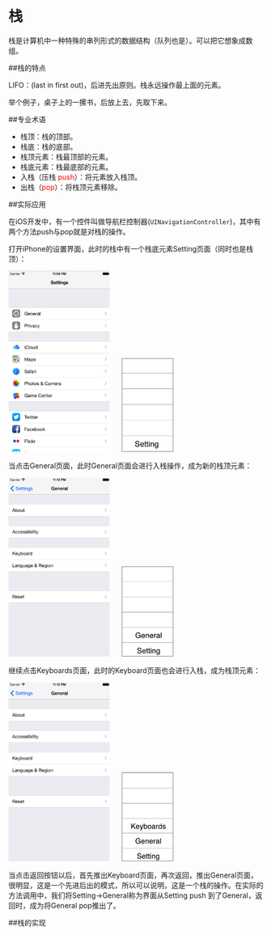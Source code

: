 # 栈

栈是计算机中一种特殊的串列形式的数据结构（队列也是）。可以把它想象成数组。

##栈的特点

LIFO：(last in first out)，后进先出原则。栈永远操作最上面的元素。

举个例子，桌子上的一摞书，后放上去，先取下来。

##专业术语

- 栈顶：栈的顶部。
- 栈底：栈的底部。
- 栈顶元素：栈最顶部的元素。
- 栈底元素：栈最底部的元素。
- 入栈（压栈 <font color=red>push</font>）：将元素放入栈顶。
- 出栈（<font color=red>pop</font>）：将栈顶元素移除。

##实际应用

在iOS开发中，有一个控件叫做导航栏控制器(`UINavigationController`)，其中有两个方法push与pop就是对栈的操作。

打开iPhone的设置界面，此时的栈中有一个栈底元素Setting页面（同时也是栈顶）：

<img src="./images/stack-1.png" width="200px" />
<img src="./images/stack-4.png" width="100px" style="border:0.5px gray solid; margin-left:20px" />

当点击General页面，此时General页面会进行入栈操作，成为新的栈顶元素：

<img src="./images/stack-2.png" width="200px" />
<img src="./images/stack-5.png" width="100px" style="border:0.5px gray solid; margin-left:20px" />

继续点击Keyboards页面，此时的Keyboard页面也会进行入栈，成为栈顶元素：

<img src="./images/stack-2.png" width="200px" />
<img src="./images/stack-6.png" width="100px" style="border:0.5px gray solid; margin-left:20px" />

当点击返回按钮以后，首先推出Keyboard页面，再次返回，推出General页面，很明显，这是一个先进后出的模式，所以可以说明，这是一个栈的操作。在实际的方法调用中，我们将Setting->General称为界面从Setting push 到了General，返回时，成为将General pop推出了。

##栈的实现


